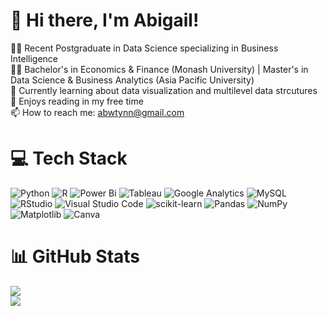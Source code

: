 <!-- Level 1: Simple bio and stats -->

# 👋 Hi there, I'm Abigail!

👩‍💻 Recent Postgraduate in Data Science specializing in Business Intelligence<br/>
👩‍🎓 Bachelor's in Economics & Finance (Monash University) | Master's in Data Science & Business Analytics (Asia Pacific University)<br/>
🌱 Currently learning about data visualization and multilevel data strcutures<br/>
💞️ Enjoys reading in my free time<br/>
📫 How to reach me: abwtynn@gmail.com <br/>

# 💻 Tech Stack
<!-- Badges from https://github.com/Ileriayo/markdown-badges -->
![Python](https://img.shields.io/badge/python-3670A0?style=for-the-badge&logo=python&logoColor=ffdd54)
![R](https://img.shields.io/badge/r-%23276DC3.svg?style=for-the-badge&logo=r&logoColor=white)
![Power Bi](https://img.shields.io/badge/power_bi-F2C811?style=for-the-badge&logo=powerbi&logoColor=black)
![Tableau](https://img.shields.io/badge/Tableau-E97627?style=for-the-badge&logo=Tableau&logoColor=white)
![Google Analytics](https://img.shields.io/badge/Google%20Analytics-E37400?style=for-the-badge&logo=google%20analytics&logoColor=white)
![MySQL](https://img.shields.io/badge/mysql-4479A1.svg?style=for-the-badge&logo=mysql&logoColor=white)
![RStudio](https://img.shields.io/badge/RStudio-4285F4?style=for-the-badge&logo=rstudio&logoColor=white)
![Visual Studio Code](https://img.shields.io/badge/Visual%20Studio%20Code-0078d7.svg?style=for-the-badge&logo=visual-studio-code&logoColor=white)
![scikit-learn](https://img.shields.io/badge/scikit--learn-%23F7931E.svg?style=for-the-badge&logo=scikit-learn&logoColor=white)
![Pandas](https://img.shields.io/badge/pandas-%23150458.svg?style=for-the-badge&logo=pandas&logoColor=white)
![NumPy](https://img.shields.io/badge/numpy-%23013243.svg?style=for-the-badge&logo=numpy&logoColor=white)
![Matplotlib](https://img.shields.io/badge/Matplotlib-%23ffffff.svg?style=for-the-badge&logo=Matplotlib&logoColor=black)
![Canva](https://img.shields.io/badge/Canva-%2300C4CC.svg?style=for-the-badge&logo=Canva&logoColor=white)

# 📊 GitHub Stats
![](https://github-readme-stats.vercel.app/api?username=weetynn&theme=radical&hide_border=false&include_all_commits=true&count_private=true)<br/>
![](https://github-profile-trophy.vercel.app/?username=weetynn&theme=radical&no-frame=false&no-bg=true&margin-w=4)

<!---
Weetynn/Weetynn is a ✨ special ✨ repository because its `README.md` (this file) appears on your GitHub profile.
You can click the Preview link to take a look at your changes.
--->

